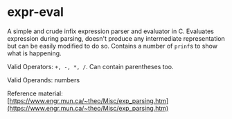 # expr-eval
A simple and crude infix expression parser and evaluator in C. Evaluates expression during parsing, doesn't produce any intermediate representation but can be easily modified to do so. Contains a number of `prinf`s to show what is happening.

Valid Operators: `+, -, *, /`. Can contain parentheses too.

Valid Operands: numbers

Reference material: [https://www.engr.mun.ca/~theo/Misc/exp_parsing.htm](https://www.engr.mun.ca/~theo/Misc/exp_parsing.htm)
